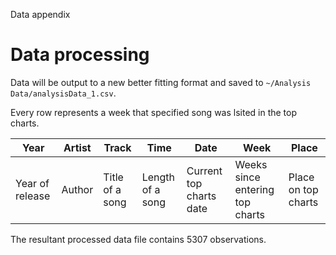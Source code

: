 Data appendix

# Data processing
Data will be output to a new better fitting format and saved to ```~/Analysis Data/analysisData_1.csv```.

Every row represents a week that specified song was lsited in the top charts.

Year | Artist | Track | Time | Date | Week | Place
---- | ------ | ----- | ---- | ---- | ---- | -----
Year of release | Author | Title of a song | Length of a song | Current top charts date | Weeks since entering top charts | Place on top charts

The resultant processed data file contains 5307 observations.
